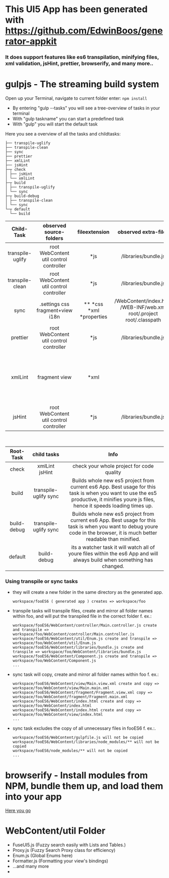 # This UI5 App has been generated with https://github.com/EdwinBoos/generator-appkit


<h3> It does support features like es6 transpilation, minifying files, xml validation, jsHint, prettier, browserify, and many more.. </h3>

# gulpjs - The streaming build system 



Open up your Terminal, navigate to current folder enter: ```npm install ```
*  By entering "gulp --tasks" you will see a tree-overview of tasks in your terminal 
* With "gulp taskname" you can start a predefined task 
* With "gulp" you will start the default task

Here you see a overview of all the tasks and childtasks:

```
├── transpile-uglify 
├── transpile-clean
├── sync
├── prettier
├── xmlLint
├── jsHint
├─┬ check
│ ├── jsHint
│ └── xmlLint
├─┬ build
│ ├── transpile-uglify
│ └── sync
├─┬ build-debug
│ ├── transpile-clean
│ └── sync
└─┬ default
  └── build 
```



| Child-Task | observed source-folders | fileextension | observed extra-files | action |
| :-----: | :-: | :-: | :-: |:-: |
| transpile-uglify  | root WebContent util control controller | *js | /libraries/bundle.js | Transpiles all es6 files back to es5 (minified/uglified) |
| transpile-clean  | root WebContent util control controller | *js | /libraries/bundle.js | Transpiles all es6 files back to es5 |
| sync | .settings  css fragment+view i18n | ** *css *xml *properties  | /WebContent/index.html /WEB-INF/web.xml root/.project root/.classpath |  Copies  all necessary files from ES6 to ES5 folder |
| prettier  | root WebContent util control controller | *js | /libraries/bundle.js | Prettify your es6 project |
| xmlLint | fragment view | *xml | | Parses all your xml-views and xml-fragments and gives a more detailed error than the ui5 framework ( with line and char )
| jsHint  | root WebContent util control controller | *js | /libraries/bundle.js | Code-Quality Tool that checks your js-code quality.

<br>

| Root-Task | child tasks | Info |
| :-----: | :-: | :-: |
| check | xmlLint jsHint | check your whole project for code quality 
| build | transpile-uglify sync | Builds whole new es5 project from current es6 App. Best usage for this task is when you want to use the es5 productive, it minifies youre js files, hence it speeds loading times up.
| build-debug | transpile-uglify sync | Builds whole new es5 project from current es6 App. Best usage for this task is when you want to debug youre code in the browser, it is much better readable than minified.
| default | build-debug | its a watcher task it will watch all of youre files within the es6 App and will always build when something has changed.

<h3> Using transpile or sync tasks </h3>

- they will create a new folder in the same directory as the generated app.

   ``` workspace/fooES6 ( generated app ) creates => workspace/foo ```
   
   
- transpile tasks will transpile files, create and mirror all folder names within foo, and will put the transpiled file in the correct folder f. ex.:
   
   ``` workspace/fooES6/WebContent/controller/Main.controller.js create and transpile => workspace/foo/WebContent/controller/Main.controller.js ```<br> 
   ``` workspace/fooES6/WebContent/util/Enum.js create and transpile => workspace/foo/WebContent/util/Enum.js ``` <br>
   ``` workspace/fooES6/WebContent/libraries/bundle.js create and transpile => workspace/foo/WebContent/libraries/bundle.js ```  <br>
   ``` workspace/fooES6/WebContent/Component.js create and transpile => workspace/foo/WebContent/Component.js ``` <br>
   ``` ... ```

-  sync task will copy, create and mirror all folder names within foo f. ex.: 
 
   ``` workspace/fooES6/WebContent/view/Main.view.xml create and copy => workspace/foo/WebContent/view/Main.main.xml ```   <br> 
   ``` workspace/fooES6/WebContent/fragment/Fragment.view.xml copy => workspace/foo/WebContent/fragment/Fragment.main.xml ```   <br> 
   ``` workspace/fooES6/WebContent/index.html create and copy => workspace/foo/WebContent/index.html ```    <br>
   ``` workspace/fooES6/WebContent/index.html create and copy => workspace/foo/WebContent/view/index.html ``` <br>
   ``` ... ```

- sync task excludes the copy of all unnecessary files in fooES6 f. ex.:.

   ``` workspace/fooES6/WebContent/gulpfile.js will not be copied ```   <br>
   ``` workspace/fooES6/WebContent/libraries/node_modules/** will not be copied ``` <br>
   ``` workspace/fooES6/node_modules/** will not be copied ``` <br> 
   ``` ... ```


# browserify - Install modules from NPM, bundle them up, and load them into your app

[Here you go](./WebContent/libraries/README.md)


  

# WebContent/util Folder

 * FuseUI5.js (Fuzzy search easily with Lists and Tables.)
 * Proxy.js (Fuzzy Search Proxy class for efficiency)
 * Enum.js (Global Enums here)
 * Formatter.js (Formatting your view's bindings)
 * ...and many more
 *    
